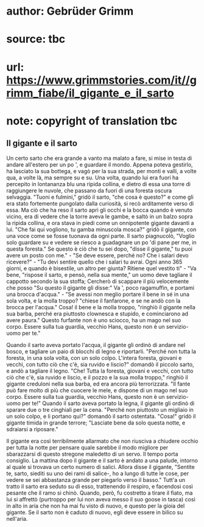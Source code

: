 # author: Gebrüder Grimm
# source: tbc
# url: https://www.grimmstories.com/it//grimm_fiabe/il_gigante_e_il_sarto
# note: copyright of translation tbc

## Il gigante e il sarto 

Un certo sarto che era grande a vanto ma malato a fare, si mise in testa
di andare all'estero per un po ', e guardare il mondo. Appena poteva
gestirlo, ha lasciato la sua bottega, e vagò per la sua strada, per
monti e valli, a volte qua, a volte là, ma sempre su e su. Una volta,
quando lui era fuori ha percepito in lontananza blu una ripida collina,
e dietro di essa una torre di raggiungere le nuvole, che passano da
fuori di una foresta oscura selvaggia. "Tuoni e fulmini," gridò il
sarto, "che cosa è questo?" e come gli era stato fortemente pungolato
dalla curiosità, si recò arditamente verso di essa. Ma ciò che ha reso
il sarto aprì gli occhi e la bocca quando è venuto vicino, era di vedere
che la torre aveva le gambe, e saltò in un balzo sopra la ripida
collina, e ora stava in piedi come un onnipotente gigante davanti a lui.
"Che fai qui vogliono, tu gamba minuscola mosca?" gridò il gigante,
con una voce come se fosse tuonava da ogni parte. Il sarto piagnucolò,
"Voglio solo guardare su e vedere se riesco a guadagnare un po 'di
pane per me, in questa foresta." Se questo è ciò che tu sei dopo,
"disse il gigante," tu puoi avere un posto con me." - "Se deve
essere, perché no? Che i salari devo ricevere?" - "Tu devi sentire
quello che i salari tu avrai. Ogni anno 365 giorni, e quando è
bisestile, un altro per giunta? Ritiene quel vestito ti" - "Va bene,
"rispose il sarto, e pensò, nella sua mente," un uomo deve tagliare il
cappotto secondo la sua stoffa; Cercherò di scappare il più velocemente
che posso "Su questo il gigante gli disse:" Va ', poco ragamuffin, e
portami una brocca d'acqua." - "Se avessi non meglio portare il bene
in sé in una sola volta, e la molla troppo? "chiese il fanfarone, e se
ne andò con la brocca per l'acqua." Cosa! il bene e la molla troppo,
"ringhiò il gigante nella sua barba, perché era piuttosto clownesca e
stupido, e cominciarono ad avere paura." Questo furfante non è uno
sciocco, ha un mago nel suo corpo. Essere sulla tua guardia, vecchio
Hans, questo non è un servizio-uomo per te."

Quando il sarto aveva portato l'acqua, il gigante gli ordinò di andare
nel bosco, e tagliare un paio di blocchi di legno e riportarli. "Perché
non tutta la foresta, in una sola volta, con un solo colpo. L'intera
foresta, giovani e vecchi, con tutto ciò che c'è, sia ruvido e
liscio?" domandò il piccolo sarto, e andò a tagliare il legno. "Che!
Tutta la foresta, giovani e vecchi, con tutto ciò che c'è, sia ruvido e
liscio, e il pozzo e la sua molla troppo," ringhiò il gigante creduloni
nella sua barba, ed era ancora più terrorizzata. "Il fante può fare
molto di più che cuocere le mele, e dispone di un mago nel suo corpo.
Essere sulla tua guardia, vecchio Hans, questo non è un servizio-uomo
per te!" Quando il sarto aveva portato la legna, il gigante gli ordinò
di sparare due o tre cinghiali per la cena. "Perché non piuttosto un
migliaio in un solo colpo, e li portano qui?" domandò il sarto
ostentata. "Cosa!" gridò il gigante timida in grande terrore;
"Lasciate bene da solo questa notte, e sdraiarsi a riposare."

Il gigante era così terribilmente allarmato che non riusciva a chiudere
occhio per tutta la notte per pensare quale sarebbe il modo migliore per
sbarazzarsi di questo stregone maledetto di un servo. Il tempo porta
consiglio. La mattina dopo il gigante e il sarto è andato a una palude,
intorno al quale si trovava un certo numero di salici. Allora disse il
gigante, "Sentite te, sarto, siediti su uno dei rami di salice-, ho a
lungo di tutte le cose, per vedere se sei abbastanza grande per piegarlo
verso il basso." Tutt'a un tratto il sarto era seduto su di esso,
trattenendo il respiro, e facendosi così pesante che il ramo si chinò.
Quando, però, fu costretto a tirare il fiato, ma lui si affrettò
(purtroppo per lui non aveva messo il suo goose in tasca) così in alto
in aria che non ha mai fu visto di nuovo, e questo per la gioia del
gigante. Se il sarto non è caduto di nuovo, egli deve essere in bilico
su nell'aria.
